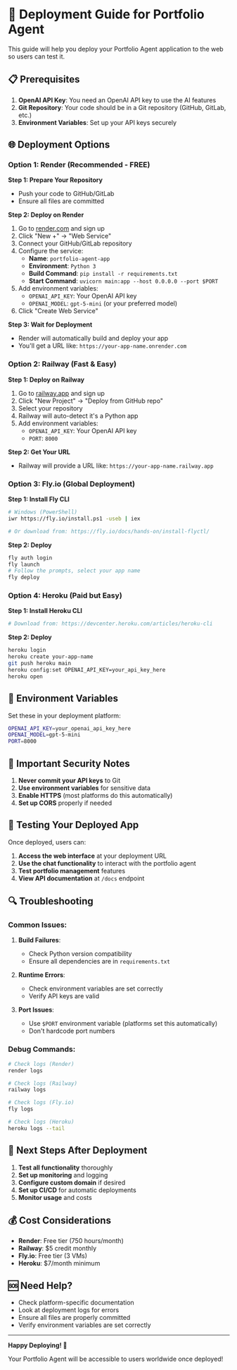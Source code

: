 # 🚀 Deployment Guide for Portfolio Agent

This guide will help you deploy your Portfolio Agent application to the web so users can test it.

## 📋 Prerequisites

1. **OpenAI API Key**: You need an OpenAI API key to use the AI features
2. **Git Repository**: Your code should be in a Git repository (GitHub, GitLab, etc.)
3. **Environment Variables**: Set up your API keys securely

## 🌐 Deployment Options

### Option 1: Render (Recommended - FREE)

**Step 1: Prepare Your Repository**
- Push your code to GitHub/GitLab
- Ensure all files are committed

**Step 2: Deploy on Render**
1. Go to [render.com](https://render.com) and sign up
2. Click "New +" → "Web Service"
3. Connect your GitHub/GitLab repository
4. Configure the service:
   - **Name**: `portfolio-agent-app`
   - **Environment**: `Python 3`
   - **Build Command**: `pip install -r requirements.txt`
   - **Start Command**: `uvicorn main:app --host 0.0.0.0 --port $PORT`
5. Add environment variables:
   - `OPENAI_API_KEY`: Your OpenAI API key
   - `OPENAI_MODEL`: `gpt-5-mini` (or your preferred model)
6. Click "Create Web Service"

**Step 3: Wait for Deployment**
- Render will automatically build and deploy your app
- You'll get a URL like: `https://your-app-name.onrender.com`

### Option 2: Railway (Fast & Easy)

**Step 1: Deploy on Railway**
1. Go to [railway.app](https://railway.app) and sign up
2. Click "New Project" → "Deploy from GitHub repo"
3. Select your repository
4. Railway will auto-detect it's a Python app
5. Add environment variables:
   - `OPENAI_API_KEY`: Your OpenAI API key
   - `PORT`: `8000`

**Step 2: Get Your URL**
- Railway will provide a URL like: `https://your-app-name.railway.app`

### Option 3: Fly.io (Global Deployment)

**Step 1: Install Fly CLI**
```bash
# Windows (PowerShell)
iwr https://fly.io/install.ps1 -useb | iex

# Or download from: https://fly.io/docs/hands-on/install-flyctl/
```

**Step 2: Deploy**
```bash
fly auth login
fly launch
# Follow the prompts, select your app name
fly deploy
```

### Option 4: Heroku (Paid but Easy)

**Step 1: Install Heroku CLI**
```bash
# Download from: https://devcenter.heroku.com/articles/heroku-cli
```

**Step 2: Deploy**
```bash
heroku login
heroku create your-app-name
git push heroku main
heroku config:set OPENAI_API_KEY=your_api_key_here
heroku open
```

## 🔧 Environment Variables

Set these in your deployment platform:

```bash
OPENAI_API_KEY=your_openai_api_key_here
OPENAI_MODEL=gpt-5-mini
PORT=8000
```

## 🚨 Important Security Notes

1. **Never commit your API keys** to Git
2. **Use environment variables** for sensitive data
3. **Enable HTTPS** (most platforms do this automatically)
4. **Set up CORS** properly if needed

## 📱 Testing Your Deployed App

Once deployed, users can:

1. **Access the web interface** at your deployment URL
2. **Use the chat functionality** to interact with the portfolio agent
3. **Test portfolio management** features
4. **View API documentation** at `/docs` endpoint

## 🔍 Troubleshooting

### Common Issues:

1. **Build Failures**:
   - Check Python version compatibility
   - Ensure all dependencies are in `requirements.txt`

2. **Runtime Errors**:
   - Check environment variables are set correctly
   - Verify API keys are valid

3. **Port Issues**:
   - Use `$PORT` environment variable (platforms set this automatically)
   - Don't hardcode port numbers

### Debug Commands:

```bash
# Check logs (Render)
render logs

# Check logs (Railway)
railway logs

# Check logs (Fly.io)
fly logs

# Check logs (Heroku)
heroku logs --tail
```

## 🌟 Next Steps After Deployment

1. **Test all functionality** thoroughly
2. **Set up monitoring** and logging
3. **Configure custom domain** if desired
4. **Set up CI/CD** for automatic deployments
5. **Monitor usage** and costs

## 💰 Cost Considerations

- **Render**: Free tier (750 hours/month)
- **Railway**: $5 credit monthly
- **Fly.io**: Free tier (3 VMs)
- **Heroku**: $7/month minimum

## 🆘 Need Help?

- Check platform-specific documentation
- Look at deployment logs for errors
- Ensure all files are properly committed
- Verify environment variables are set correctly

---

**Happy Deploying! 🚀**

Your Portfolio Agent will be accessible to users worldwide once deployed!
